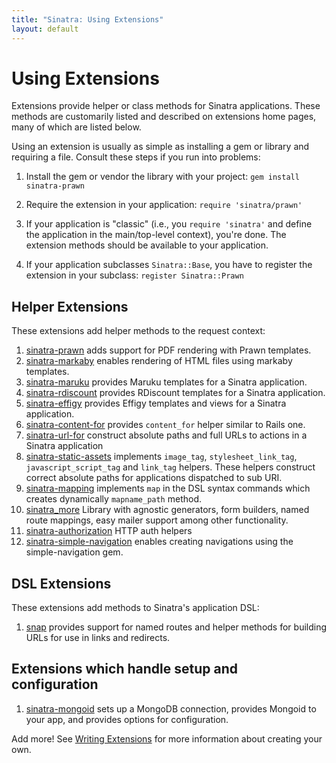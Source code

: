```yaml
---
title: "Sinatra: Using Extensions"
layout: default
---
```


Using Extensions
================

Extensions provide helper or class methods for Sinatra applications.
These methods are customarily listed and described on extensions home
pages, many of which are listed below.

Using an extension is usually as simple as installing a gem or library
and requiring a file. Consult these steps if you run into problems:

  1. Install the gem or vendor the library with your project:
     `gem install sinatra-prawn`

  2. Require the extension in your application: `require 'sinatra/prawn'`

  3. If your application is "classic" (i.e., you `require 'sinatra'` and
     define the application in the main/top-level context), you're done.
     The extension methods should be available to your application.

  4. If your application subclasses `Sinatra::Base`, you have to register the
     extension in your subclass: `register Sinatra::Prawn`

## Helper Extensions

These extensions add helper methods to the request context:

1. [sinatra-prawn](https://github.com/sbfaulkner/sinatra-prawn/)
   adds support for PDF rendering with Prawn templates.
1. [sinatra-markaby](https://github.com/sbfaulkner/sinatra-markaby/)
   enables rendering of HTML files using markaby templates.
1. [sinatra-maruku](https://github.com/wbzyl/sinatra-maruku/)
   provides Maruku templates for a Sinatra application.
1. [sinatra-rdiscount](https://github.com/wbzyl/sinatra-rdiscount/)
   provides RDiscount templates for a Sinatra application.
1. [sinatra-effigy](https://github.com/croaky/sinatra-effigy/)
   provides Effigy templates and views for a Sinatra application.
1. [sinatra-content-for](https://github.com/foca/sinatra-content-for/)
   provides `content_for` helper similar to Rails one.
1. [sinatra-url-for](https://github.com/emk/sinatra-url-for/)
   construct absolute paths and full URLs to actions
   in a Sinatra application
1. [sinatra-static-assets](https://github.com/wbzyl/sinatra-static-assets/)
   implements `image_tag`, `stylesheet_link_tag`, `javascript_script_tag`
   and `link_tag` helpers. These helpers construct correct absolute paths
   for applications dispatched to sub URI.
1. [sinatra-mapping](https://github.com/codigorama/sinatra-mapping)
   implements `map` in the DSL syntax commands which creates dynamically
   `mapname_path` method.
1. [sinatra\_more](https://github.com/nesquena/sinatra_more) Library with agnostic generators,
   form builders, named route mappings, easy mailer support among other functionality.
1. [sinatra-authorization](https://github.com/integrity/sinatra-authorization)
   HTTP auth helpers
1. [sinatra-simple-navigation](https://github.com/andi/sinatra-simple-navigation) enables creating
   navigations using the simple-navigation gem.

## DSL Extensions

These extensions add methods to Sinatra's application DSL:

1. [snap](https://github.com/bcarlso/snap/)
   provides support for named routes and helper methods for building URLs for
   use in links and redirects.

## Extensions which handle setup and configuration

1. [sinatra-mongoid](https://github.com/croaky/sinatra-mongoid)
   sets up a MongoDB connection, provides Mongoid to your app, and
   provides options for configuration.

Add more! See [Writing Extensions](extensions.html) for more information
about creating your own.
